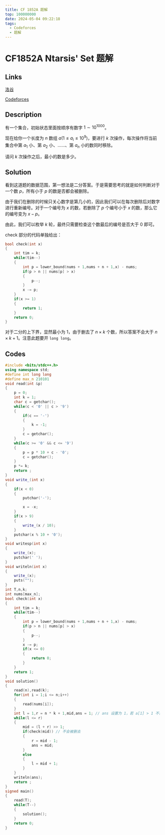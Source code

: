 ```yaml
---
title: CF 1852A 题解
top: 100000000
date: 2024-05-04 09:22:18
tags:
  - Codeforces
  - 题解
---
```

<!---->
<!--more-->

# CF1852A Ntarsis' Set 题解

## Links

[洛谷](https://www.luogu.com.cn/problem/CF1852A)

[Codeforces](https://codeforces.com/problemset/problem/1852/A)

## Description

有一个集合，初始状态里面按顺序有数字 $1 \sim 10^{1000}$。

现在给你一个长度为 $n$ 数组 $a (1\leq a_i \leq 10^9 )$，要进行 $k$ 次操作，每次操作将当前集合中第 $a_1$ 小、第 $a_2$ 小、......、第 $a_n$ 小的数同时移除。

请问 $k$ 次操作之后，最小的数是多少。

## Solution

看到这道题的数据范围，第一想法是二分答案。于是需要思考的就是如何判断对于一个数 $p$，所有小于 $p$ 的数是否都会被删除。

由于我们在删除的时候只关心数字是第几小的，因此我们可以在每次删除后对数字进行重新编号。对于一个编号为 $x$ 的数，若删除了 $p$ 个编号小于 $x$ 的数，那么它的编号变为 $x - p$。

由此，我们可以枚举 $k$ 轮，最终只需要检查这个数最后的编号是否大于 $0$ 即可。

check 部分的代码单独给出：

```cpp
bool check(int x)
{
    int tim = k;
    while(tim--)
    {
        int p = lower_bound(nums + 1,nums + n + 1,x) - nums;
        if(p > n || nums[p] > x)
        {
            p--;
        }
        x -= p;
    }
    if(x >= 1)
    {
        return 1;
    }
    return 0;
}
```

对于二分的上下界，显然最小为 $1$，由于删去了 $n \times k$ 个数，所以答案不会大于 $n \times k + 1$。注意此题要开 `long long`。

## Codes

```cpp
#include <bits/stdc++.h>
using namespace std;
#define int long long
#define max_n 210101
void read(int &p)
{
    p = 0;
    int k = 1;
    char c = getchar();
    while(c < '0' || c > '9')
    {
        if(c == '-')
        {
            k = -1;
        }
        c = getchar();
    }
    while(c >= '0' && c <= '9')
    {
        p = p * 10 + c - '0';
        c = getchar();
    }
    p *= k;
    return ;
}
void write_(int x)
{
    if(x < 0)
    {
        putchar('-');

        x = -x;
    }
    if(x > 9)
    {
        write_(x / 10);
    }
    putchar(x % 10 + '0');
}
void writesp(int x)
{
    write_(x);
    putchar(' ');
}
void writeln(int x)
{
    write_(x);
    puts("");
}
int T,n,k;
int nums[max_n];
bool check(int x)
{
    int tim = k;
    while(tim--)
    {
        int p = lower_bound(nums + 1,nums + n + 1,x) - nums;
        if(p > n || nums[p] > x)
        {
            p--;
        }
        x -= p;
        if(x <= 0)
        {
            return 0;
        }
    }
    return 1;
}
void solution()
{
    read(n),read(k);
    for(int i = 1;i <= n;i++)
    {
        read(nums[i]);
    }
    int l = 1,r = n * k + 1,mid,ans = 1; // ans 设置为 1，若 a[1] > 1 不影响
    while(l <= r)
    {
        mid = (l + r) >> 1;
        if(check(mid)) // 不会被删去
        {
            r = mid - 1;
            ans = mid;
        }
        else
        {
            l = mid + 1;
        }
    }
    writeln(ans);
    return ;
}
signed main()
{
    read(T);
    while(T--)
    {
        solution();
    }
    return 0;
}
```